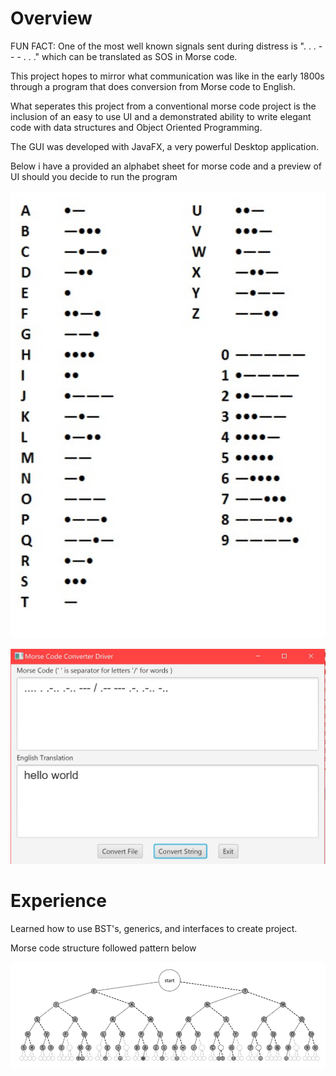 
# Overview

FUN FACT: One of the most well known signals sent during distress is ". . . - - - . . ." which can be translated as SOS in Morse code.

This project hopes to mirror what communication was like in the early 1800s through a program that does conversion from Morse code to English.

What seperates this project from a conventional morse code project is the inclusion of an easy to use UI and a demonstrated ability to write elegant code with data structures and Object Oriented Programming.

The GUI was developed with JavaFX, a very powerful Desktop application.

Below i have a provided an alphabet sheet for morse code and a preview of UI should you decide to run the program

![](Images/Text.PNG)

![](Images/Morse_Code_.JPG)


# Experience

Learned how to use BST's, generics, and interfaces to create project.

Morse code structure followed pattern below

![](Images/Binary_Trees.PNG)





